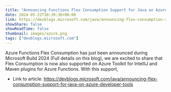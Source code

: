 ```yaml
---
title: "Announcing Functions Flex Consumption Support for Java on Azure Developer Tools"
date: 2024-05-22T10:39:36+00:00
link: https://devblogs.microsoft.com/java/announcing-flex-consumption-support-for-java-on-azure-developer-tools
showShare: false
showReadTime: false
thumbnail: images/azure.png
tags: ["devblogs.microsoft.com"]
---
```

Azure Functions Flex Consumption has just been announced during Microsoft Build 2024 (Full details on this blog), we are excited to share that Flex Consumption is now also supported on Azure Toolkit for IntelliJ and Maven plugins for Azure Functions. With this support,

- Link to article: https://devblogs.microsoft.com/java/announcing-flex-consumption-support-for-java-on-azure-developer-tools